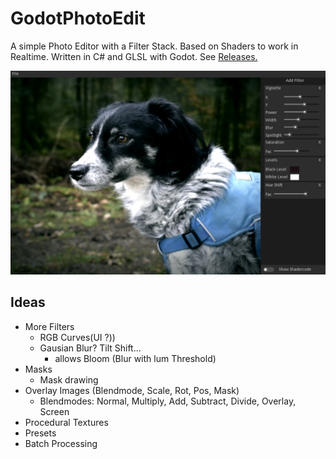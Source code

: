 # GodotPhotoEdit

A simple Photo Editor with a Filter Stack. Based on Shaders to work in Realtime. Written in C# and GLSL with Godot. See [Releases.](https://github.com/SimonStorlSchulke/GodotPhotoEdit/releases/latest)

![img](img.png)

## Ideas
- More Filters 
  - RGB Curves(UI ?))
  - Gausian Blur? Tilt Shift...
    - allows Bloom (Blur with lum Threshold)
- Masks
  - Mask drawing
- Overlay Images (Blendmode, Scale, Rot, Pos, Mask)
  - Blendmodes: Normal, Multiply, Add, Subtract, Divide, Overlay, Screen
- Procedural Textures
- Presets
- Batch Processing
